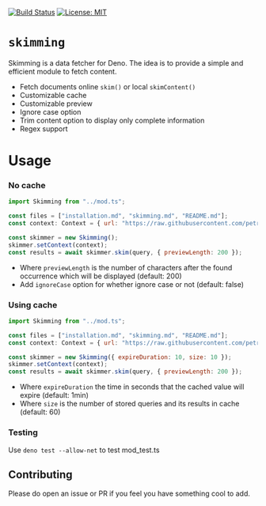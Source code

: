 [![Build Status](https://travis-ci.com/petruki/skimming.svg?branch=master)](https://travis-ci.com/github/petruki/skimming)
[![License: MIT](https://img.shields.io/badge/License-MIT-yellow.svg)](https://opensource.org/licenses/MIT)

# `skimming`

Skimming is a data fetcher for Deno. The idea is to provide a simple and
efficient module to fetch content.

- Fetch documents online `skim()` or local `skimContent()`
- Customizable cache
- Customizable preview
- Ignore case option
- Trim content option to display only complete information
- Regex support

# Usage

### No cache

```js
import Skimming from "../mod.ts";

const files = ["installation.md", "skimming.md", "README.md"];
const context: Context = { url: "https://raw.githubusercontent.com/petruki/skimming/master/", files };

const skimmer = new Skimming();
skimmer.setContext(context);
const results = await skimmer.skim(query, { previewLength: 200 });
```

- Where `previewLength` is the number of characters after the found occurrence
  which will be displayed (default: 200)
- Add `ignoreCase` option for whether ignore case or not (default: false)

### Using cache

```js
import Skimming from "../mod.ts";

const files = ["installation.md", "skimming.md", "README.md"];
const context: Context = { url: "https://raw.githubusercontent.com/petruki/skimming/master/", files };

const skimmer = new Skimming({ expireDuration: 10, size: 10 });
skimmer.setContext(context);
const results = await skimmer.skim(query, { previewLength: 200 });
```

- Where `expireDuration` the time in seconds that the cached value will expire
  (default: 1min)
- Where `size` is the number of stored queries and its results in cache
  (default: 60)

### Testing

Use `deno test --allow-net` to test mod_test.ts

## Contributing

Please do open an issue or PR if you feel you have something cool to add.
